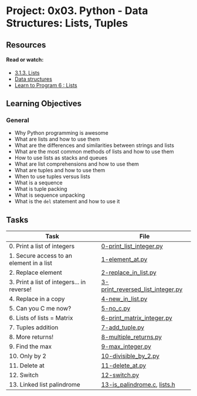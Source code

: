 # Project: 0x03. Python - Data Structures: Lists, Tuples

## Resources

#### Read or watch:

- [3.1.3. Lists](https://intranet.alxswe.com/rltoken/VarQbHxfmbnpGnaGp3Nb_A)
- [Data structures](https://intranet.alxswe.com/rltoken/2aa8Mp-V2eSieGeX3OX8yQ)
- [Learn to Program 6 : Lists](https://intranet.alxswe.com/rltoken/BX2_CuHj1sq4eYGiXbCYSg)

## Learning Objectives

### General

- Why Python programming is awesome
- What are lists and how to use them
- What are the differences and similarities between strings and lists
- What are the most common methods of lists and how to use them
- How to use lists as stacks and queues
- What are list comprehensions and how to use them
- What are tuples and how to use them
- When to use tuples versus lists
- What is a sequence
- What is tuple packing
- What is sequence unpacking
- What is the <code>del</code> statement and how to use it

## Tasks

| Task                                       | File                                                                   |
| ------------------------------------------ | ---------------------------------------------------------------------- |
| 0. Print a list of integers                | [0-print_list_integer.py](./0-print_list_integer.py)                   |
| 1. Secure access to an element in a list   | [1-element_at.py](./1-element_at.py)                                   |
| 2. Replace element                         | [2-replace_in_list.py](./2-replace_in_list.py)                         |
| 3. Print a list of integers... in reverse! | [3-print_reversed_list_integer.py](./3-print_reversed_list_integer.py) |
| 4. Replace in a copy                       | [4-new_in_list.py](./4-new_in_list.py)                                 |
| 5. Can you C me now?                       | [5-no_c.py](./5-no_c.py)                                               |
| 6. Lists of lists = Matrix                 | [6-print_matrix_integer.py](./6-print_matrix_integer.py)               |
| 7. Tuples addition                         | [7-add_tuple.py](./7-add_tuple.py)                                     |
| 8. More returns!                           | [8-multiple_returns.py](./8-multiple_returns.py)                       |
| 9. Find the max                            | [9-max_integer.py](./9-max_integer.py)                                 |
| 10. Only by 2                              | [10-divisible_by_2.py](./10-divisible_by_2.py)                         |
| 11. Delete at                              | [11-delete_at.py](./11-delete_at.py)                                   |
| 12. Switch                                 | [12-switch.py](./12-switch.py)                                         |
| 13. Linked list palindrome                 | [13-is_palindrome.c](./13-is_palindrome.c), [lists.h](./lists.h)       |
